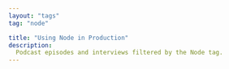 ```yaml
---
layout: "tags"
tag: "node"

title: "Using Node in Production"
description:
  Podcast episodes and interviews filtered by the Node tag.
---
```

